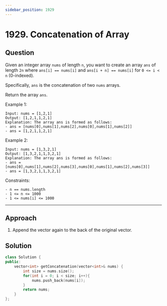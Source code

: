 ```yaml
---
sidebar_position: 1929
---
```


# 1929. Concatenation of Array

## Question 
Given an integer array `nums` of length `n`, you want to create an array `ans` of length `2n` where `ans[i] == nums[i]` and `ans[i + n] == nums[i]` for `0 <= i < n` (0-indexed).

Specifically, `ans` is the concatenation of two `nums` arrays.

Return the array `ans`.

Example 1:
```
Input: nums = [1,2,1]
Output: [1,2,1,1,2,1]
Explanation: The array ans is formed as follows:
- ans = [nums[0],nums[1],nums[2],nums[0],nums[1],nums[2]]
- ans = [1,2,1,1,2,1]
```
Example 2:
```
Input: nums = [1,3,2,1]
Output: [1,3,2,1,1,3,2,1]
Explanation: The array ans is formed as follows:
- ans = [nums[0],nums[1],nums[2],nums[3],nums[0],nums[1],nums[2],nums[3]]
- ans = [1,3,2,1,1,3,2,1]
```

Constraints:
```
- n == nums.length
- 1 <= n <= 1000
- 1 <= nums[i] <= 1000
```

---

## Approach

1. Append the vector again to the back of the original vector.

## Solution

```cpp
class Solution {
public:
    vector<int> getConcatenation(vector<int>& nums) {
        int size = nums.size();
        for(int i = 0; i < size; i++){
            nums.push_back(nums[i]);
        }
        return nums;
    }
};
```